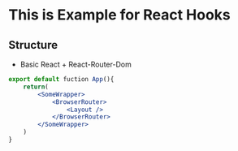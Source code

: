 # This is Example for React Hooks



## Structure

* Basic React + React-Router-Dom

```jsx
export default fuction App(){
    return(
        <SomeWrapper>
            <BrowserRouter>
                <Layout />
            </BrowserRouter>
        </SomeWrapper>
    )
}    
```

